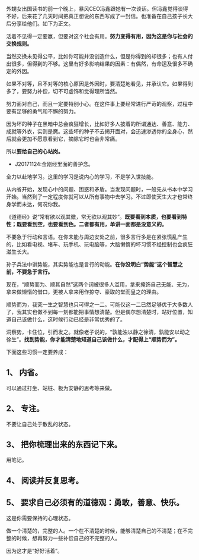 外甥女出国读书的前一个晚上，暴风CEO冯鑫跟她有一次谈话。但冯鑫觉得谈得不好，后来花了几天时间把真正想说的东西写成了一封信。也准备在自己孩子长大后分享给他们。如下为正文。

活着不见得一定要赢，但要对这个社会有用。**努力变得有用，因为这是你与社会的交换规则。**

当然交换未见得公平，比如你可能并没创造什么，但是你得到的却很多；也有人付出很多，但得到的不够。这里有好多影响结果的因素：有偶然，有命运及很多不确定的外因。

如果不对等，且不对等的核心原因是外因时，要清楚地看见，并承认它。如果得到多了，要努力补偿，切不可虚饰和觉得理所当然。

努力面对自己，而且一定要特别小心。在这件事上要经常进行严苛的观察，过程中要有足够的勇气和不懈的努力。

因为坏的种子在黑暗中总会疯狂增长，比如好多人披着的所谓通达、善意、能力、成就等外衣，实则是魔。这些坏的种子不去揭开面对，会迅速渗透你的全身心，然后就会更加不愿意看到它，摘除它时也会非常痛。

所以**要给自己的心站岗。**

- J20171124:金刚经里面的善护念。

全力以赴地学习。这里的学习是说内心的学习，不是学入世技能。

从内省开始，发现心中的问题、困惑和矛盾。当发现问题时，一般先从书本中学习开始。当然到了一定程度你就可以从所有事物中去学习。不过即使天生大才也常终身学而未达，何况你我。

《道德经》说“常有欲以观其徼，常无欲以观其妙”。**既要看到本质，也要看到特性；既要看到空，也要看到色。二者都有用，单讲一面都是没意义的。**

不要急于行动和言语。在你未能与周边安处之前，很多言行多是在紧张慌乱产生的，比如看电视、堵车、玩手机、玩电脑等，大脑懒惰的坏习惯不经控制也会疯狂滋生长大。

孙子兵法中讲势能，其实势能也是言行的动能。**在你没明白“势能”这个智慧之前，不要急于言行。**

现在，“顺势而为、顺其自然”这两个词被很多人滥用，拿来掩饰自己无能、无为，拿来做懒惰的借口，更被人拿来用作掠夺、豪取的堂而皇之的理由。

顺势而为，我究一生之智慧也只可得之一二。可能仅这一二已然足够优于大多数人了，我其实也做不到每一刻都能把事情想清楚。但是偶尔想清楚时，站好位置，知道自己该做什么，这时候行动已经是非常优秀的了。

洞察势，卡住位，引而发之。就像老子说的，“孰能浊以静之徐清，孰能安以动之徐生”。**找到势能，你才能清楚地知道自己该做什么，才配得上“顺势而为”。**

下面这些习惯一定要养成：

## 1、 内省。
可以通过打坐、站桩、极为安静的思考等来做。

## 2、 专注。
不要让自己处于散乱的状态。

## 3、 把你梳理出来的东西记下来。
用笔记。

## 4、 阅读并反复思考。

## 5、 要求自己必须有的道德观：勇敢，善意、快乐。
这是你需要保持的心理状态。

做一个清楚的，完整的人。一个在不清楚的时候，能够清楚自己的不清楚；在不完整的时候，想再努力一些补偿自己的不完整的人。

因为这才是“好好活着”。
